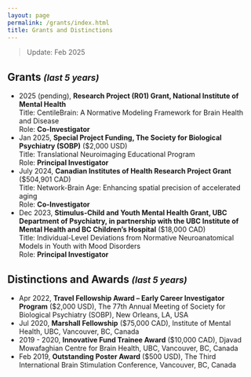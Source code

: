 ```yaml
---
layout: page
permalink: /grants/index.html
title: Grants and Distinctions
---
```


> Update: Feb 2025


## Grants <small><i>(last 5 years)</i></small>

- 2025 (pending), **Research Project (R01) Grant, National Institute of Mental Health** <br> Title: CentileBrain: A Normative Modeling Framework for Brain Health and Disease <br>Role: **Co-Investigator**<br>
- Jan 2025, **Special Project Funding, The Society for Biological Psychiatry (SOBP)** ($2,000 USD) <br> Title: Translational Neuroimaging Educational Program <br>Role: **Principal Investigator**<br>
- July 2024, **Canadian Institutes of Health Research Project Grant** ($504,901 CAD)<br> Title: Network-Brain Age: Enhancing spatial precision of accelerated aging <br>Role: **Co-Investigator**<br>
- Dec 2023, **Stimulus-Child and Youth Mental Health Grant, UBC Department of Psychiatry, in partnership with the UBC Institute of Mental Health and BC Children’s Hospital** ($18,000 CAD)<br>Title: Individual-Level Deviations from Normative Neuroanatomical Models in Youth with Mood Disorders <br>Role: **Principal Investigator**


## Distinctions and Awards <small><i>(last 5 years)</i></small>

- Apr 2022, **Travel Fellowship Award – Early Career Investigator Program** ($2,000 USD), The 77th Annual Meeting of Society for Biological Psychiatry (SOBP),  New Orleans, LA, USA
- Jul 2020, **Marshall Fellowship** ($75,000 CAD), Institute of Mental Health, UBC, Vancouver, BC, Canada
- 2019 - 2020, **Innovative Fund Trainee Award** ($10,000 CAD), Djavad Mowafaghian Centre for Brain Health, UBC, Vancouver, BC, Canada 
- Feb 2019, **Outstanding Poster Award** ($500 USD), The Third International Brain Stimulation Conference, Vancouver, BC, Canada


<br>
